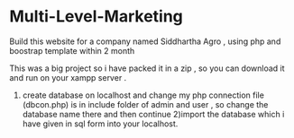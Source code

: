 # Multi-Level-Marketing
Build this website for a company named Siddhartha Agro , using php and boostrap template  within 2 month

This was a big project so i have packed it in a zip , so you can download it and run on your xampp server .
1) create database on localhost and change my php connection file (dbcon.php) is in include folder of admin and user , so change the database name there and then continue
2)import the database which i have given in sql form into your localhost.

